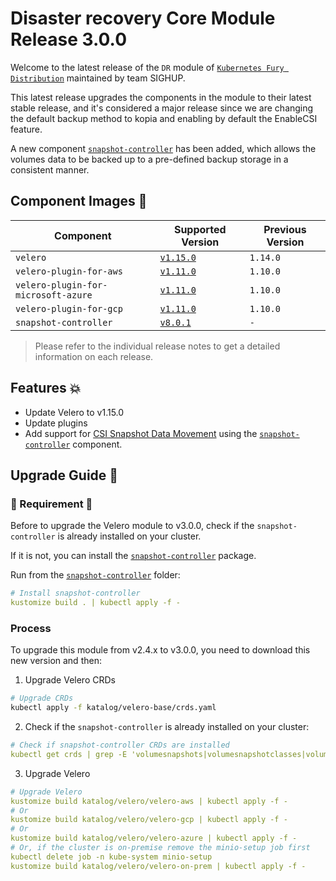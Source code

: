 # Disaster recovery Core Module Release 3.0.0

Welcome to the latest release of the `DR` module of [`Kubernetes Fury Distribution`](https://github.com/sighupio/fury-distribution) maintained by team SIGHUP.

This latest release upgrades the components in the module to their latest stable release, and it's considered a major release since we are changing the default backup method to kopia and enabling by default the EnableCSI feature.

A new component [`snapshot-controller`](../../katalog/velero/snapshot-controller/README.md) has been added, which allows the volumes data to be backed up to a pre-defined backup storage in a consistent manner.

## Component Images 🚢

| Component                           | Supported Version                                                                                   | Previous Version |
|-------------------------------------|-----------------------------------------------------------------------------------------------------|------------------|
| `velero`                            | [`v1.15.0`](https://github.com/vmware-tanzu/velero/releases/tag/v1.15.0)                            | `1.14.0`         |
| `velero-plugin-for-aws`             | [`v1.11.0`](https://github.com/vmware-tanzu/velero-plugin-for-aws/releases/tag/v1.11.0)             | `1.10.0`         |
| `velero-plugin-for-microsoft-azure` | [`v1.11.0`](https://github.com/vmware-tanzu/velero-plugin-for-microsoft-azure/releases/tag/v1.11.0) | `1.10.0`         |
| `velero-plugin-for-gcp`             | [`v1.11.0`](https://github.com/vmware-tanzu/velero-plugin-for-gcp/releases/tag/v1.11.0)             | `1.10.0`         |
| `snapshot-controller`               | [`v8.0.1`](https://github.com/vmware-tanzu/velero-plugin-for-gcp/releases/tag/v1.11.0)              | `-`              |

> Please refer to the individual release notes to get a detailed information on each release.

## Features 💥

- Update Velero to v1.15.0
- Update plugins
- Add support for [CSI Snapshot Data Movement](https://velero.io/docs/main/csi-snapshot-data-movement/) using the [`snapshot-controller`](../../katalog/velero/snapshot-controller/README.md) component.

## Upgrade Guide 🦮

### 🚨 Requirement 🚨

Before to upgrade the Velero module to v3.0.0, check if the `snapshot-controller` is already installed on your cluster.

If it is not, you can install the [`snapshot-controller`](../../katalog/velero/snapshot-controller/) package.

Run from the [`snapshot-controller`](../../katalog/velero/snapshot-controller/) folder:

```yaml
# Install snapshot-controller
kustomize build . | kubectl apply -f -
```


### Process

To upgrade this module from v2.4.x to v3.0.0, you need to download this new version and then:

1. Upgrade Velero CRDs
```bash
# Upgrade CRDs
kubectl apply -f katalog/velero-base/crds.yaml
```

2. Check if the `snapshot-controller` is already installed on your cluster:
```yaml
# Check if snapshot-controller CRDs are installed
kubectl get crds | grep -E 'volumesnapshots|volumesnapshotclasses|volumesnapshotcontents'
```

3. Upgrade Velero
```yaml
# Upgrade Velero
kustomize build katalog/velero/velero-aws | kubectl apply -f -
# Or
kustomize build katalog/velero/velero-gcp | kubectl apply -f -
# Or
kustomize build katalog/velero/velero-azure | kubectl apply -f -
# Or, if the cluster is on-premise remove the minio-setup job first
kubectl delete job -n kube-system minio-setup
kustomize build katalog/velero/velero-on-prem | kubectl apply -f -
```
